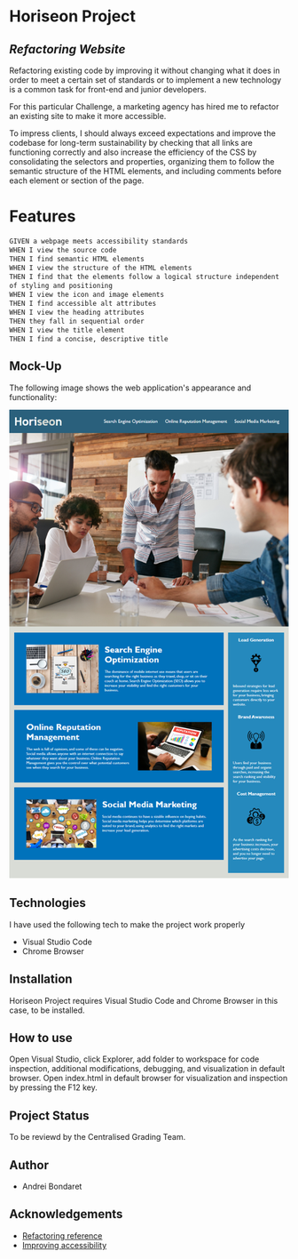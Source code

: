 # Horiseon Project 
## _Refactoring Website_

Refactoring existing code by improving it without changing what it does in order to meet a certain set of standards or to implement a new technology is a common task for front-end and junior developers. 

For this particular Challenge, a marketing agency has hired me to refactor an existing site to make it more accessible.

To impress clients, I should always exceed expectations and improve the codebase for long-term sustainability by checking that all links are functioning correctly and also increase the efficiency of the CSS by consolidating the selectors and properties, organizing them to follow the semantic structure of the HTML elements, and including comments before each element or section of the page.

# Features

```
GIVEN a webpage meets accessibility standards
WHEN I view the source code
THEN I find semantic HTML elements
WHEN I view the structure of the HTML elements
THEN I find that the elements follow a logical structure independent of styling and positioning
WHEN I view the icon and image elements
THEN I find accessible alt attributes
WHEN I view the heading attributes
THEN they fall in sequential order
WHEN I view the title element
THEN I find a concise, descriptive title
```

## Mock-Up

The following image shows the web application's appearance and functionality:

![The Horiseon webpage includes a navigation bar, a header image, and cards with text and images at the bottom of the page.](./assets/images/Working-Example.png)

## Technologies

I have used the following tech to make the project work properly

  - Visual Studio Code
  - Chrome Browser

## Installation

Horiseon Project requires Visual Studio Code and Chrome Browser in this case, to be installed.      

## How to use

Open Visual Studio, click Explorer, add folder to workspace for code inspection, additional modifications, debugging, and visualization in default browser.
Open index.html in default browser for visualization and inspection by pressing the F12 key.

## Project Status

To be reviewd by the Centralised Grading Team. 

## Author

 - Andrei Bondaret

## Acknowledgements

 - [Refactoring reference](https://en.wikipedia.org/wiki/Code_refactoring)
 - [Improving accessibility](https://webaccess.berkeley.edu/resources/tips/web-accessibility)
 